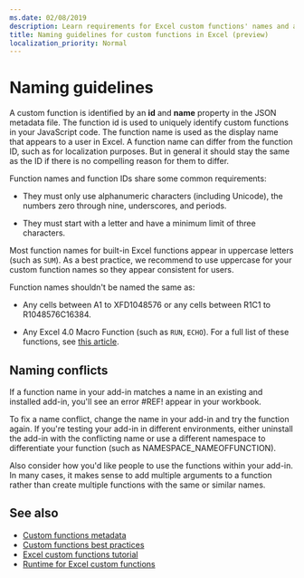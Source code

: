 ```yaml
---
ms.date: 02/08/2019
description: Learn requirements for Excel custom functions' names and avoid common naming pitfalls.
title: Naming guidelines for custom functions in Excel (preview)
localization_priority: Normal
---
```

# Naming guidelines

A custom function is identified by an **id** and **name** property in the JSON metadata file. The function id is used to uniquely identify custom functions in your JavaScript code. The function name is used as the display name that appears to a user in Excel. A function name can differ from the function ID, such as for localization purposes. But in general it should stay the same as the ID if there is no compelling reason for them to differ.

Function names and function IDs share some common requirements:

- They must only use alphanumeric characters (including Unicode), the numbers zero through nine, underscores, and periods.

- They must start with a letter and have a minimum limit of three characters.

Most function names for built-in Excel functions appear in uppercase letters (such as `SUM`). As a best practice, we recommend to use uppercase for your custom function names so they appear consistent for users.

Function names shouldn't be named the same as:

- Any cells between A1 to XFD1048576 or any cells between R1C1 to R1048576C16384.

- Any Excel 4.0 Macro Function (such as `RUN`, `ECHO`).  For a full list of these functions, see [this article](https://www.microsoft.com/en-us/download/details.aspx?id=1465).

## Naming conflicts

If a function name in your add-in matches a name in an existing and installed add-in, you'll see an error #REF! appear in your workbook.

To fix a name conflict, change the name in your add-in and try the function again. If you're testing your add-in in different environments, either uninstall the add-in with the conflicting name or use a different namespace to differentiate your function (such as NAMESPACE_NAMEOFFUNCTION).

Also consider how you'd like people to use the functions within your add-in. In many cases, it makes sense to add multiple arguments to a function rather than create multiple functions with the same or similar names.

## See also

* [Custom functions metadata](custom-functions-json.md)
* [Custom functions best practices](custom-functions-best-practices.md)
* [Excel custom functions tutorial](../tutorials/excel-tutorial-create-custom-functions.md)
* [Runtime for Excel custom functions](custom-functions-runtime.md)
